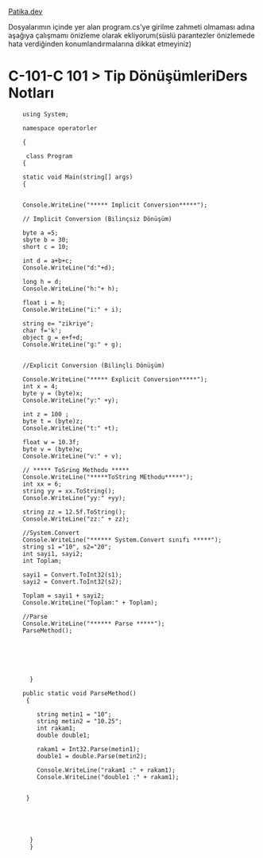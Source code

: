 [Patika.dev](https://github.com/mordulu)


Dosyalarımın içinde yer alan program.cs'ye girilme zahmeti olmaması adına aşağıya çalışmamı önizleme olarak ekliyorum(süslü parantezler önizlemede hata verdiğinden konumlandırmalarına dikkat etmeyiniz)


# C-101-C 101 > Tip DönüşümleriDers Notları

        using System;

        namespace operatorler

        {

         class Program
        {

        static void Main(string[] args)
        {

         
        Console.WriteLine("***** Implicit Conversion*****");

        // Implicit Conversion (Bilinçsiz Dönüşüm)

        byte a =5;
        sbyte b = 30;
        short c = 10;

        int d = a+b+c;
        Console.WriteLine("d:"+d);

        long h = d;
        Console.WriteLine("h:"+ h);

        float i = h;
        Console.WriteLine("i:" + i);

        string e= "zikriye";
        char f='k';
        object g = e+f+d;
        Console.WriteLine("g:" + g);


        //Explicit Conversion (Bilinçli Dönüşüm)

        Console.WriteLine("***** Explicit Conversion*****");
        int x = 4;
        byte y = (byte)x;
        Console.WriteLine("y:" +y);

        int z = 100 ;
        byte t = (byte)z;
        Console.WriteLine("t:" +t);

        float w = 10.3f;
        byte v = (byte)w;
        Console.WriteLine("v:" + v);
           
        // ***** ToSring Methodu *****
        Console.WriteLine("*****ToString MEthodu*****");
        int xx = 6;
        string yy = xx.ToString();
        Console.WriteLine("yy:" +yy);

        string zz = 12.5f.ToString();
        Console.WriteLine("zz:" + zz);

        //System.Convert
        Console.WriteLine("****** System.Convert sınıfı *****");
        string s1 ="10", s2="20";
        int sayi1, sayi2;
        int Toplam;

        sayi1 = Convert.ToInt32(s1);
        sayi2 = Convert.ToInt32(s2);

        Toplam = sayi1 + sayi2;
        Console.WriteLine("Toplam:" + Toplam);

        //Parse
        Console.WriteLine("****** Parse *****");
        ParseMethod();


                         



          }

        public static void ParseMethod()
         {

            string metin1 = "10";
            string metin2 = "10.25";
            int rakam1;
            double double1;

            rakam1 = Int32.Parse(metin1);
            double1 = double.Parse(metin2);

            Console.WriteLine("rakam1 :" + rakam1);
            Console.WriteLine("double1 :" + rakam1);


         }





          }
          }   

